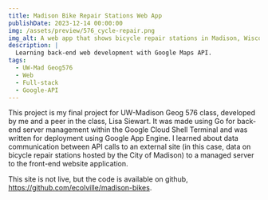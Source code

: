 ```yaml
---
title: Madison Bike Repair Stations Web App
publishDate: 2023-12-14 00:00:00
img: /assets/preview/576_cycle-repair.png
img_alt: A web app that shows bicycle repair stations in Madison, Wisconsin on a Google Map with notes on interactions overlaid on the map.
description: |
  Learning back-end web development with Google Maps API.
tags:
  - UW-Mad Geog576
  - Web
  - Full-stack
  - Google-API
---
```


This project is my final project for UW-Madison Geog 576 class, developed by me and a peer in the class, Lisa Siewart. It was made using Go for back-end server management within the Google Cloud Shell Terminal and was written for deployment using Google App Engine. I learned about data communication between API calls to an external site (in this case, data on bicycle repair stations hosted by the City of Madison) to a managed server to the front-end website application.

This site is not live, but the code is available on github, <a href="https://github.com/ecolville/madison-bikes" target="_blank">https://github.com/ecolville/madison-bikes</a>.